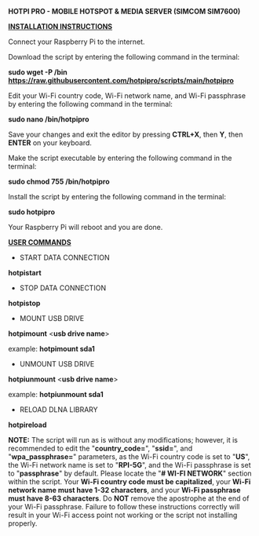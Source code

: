 **HOTPI PRO - MOBILE HOTSPOT & MEDIA SERVER (SIMCOM SIM7600)**

**<ins>INSTALLATION INSTRUCTIONS</ins>**

Connect your Raspberry Pi to the internet.

Download the script by entering the following command in the terminal:

**sudo wget -P /bin https://raw.githubusercontent.com/hotpipro/scripts/main/hotpipro**

Edit your Wi-Fi country code, Wi-Fi network name, and Wi-Fi passphrase by entering the following command in the terminal:

**sudo nano /bin/hotpipro**

Save your changes and exit the editor by pressing **CTRL+X**, then **Y**, then **ENTER** on your keyboard.

Make the script executable by entering the following command in the terminal:

**sudo chmod 755 /bin/hotpipro**

Install the script by entering the following command in the terminal:

**sudo hotpipro**

Your Raspberry Pi will reboot and you are done.

**<ins>USER COMMANDS</ins>**

- START DATA CONNECTION

**hotpistart**

- STOP DATA CONNECTION

**hotpistop**

- MOUNT USB DRIVE

**hotpimount** \<**usb drive name**\>

example: **hotpimount sda1**

- UNMOUNT USB DRIVE

**hotpiunmount** \<**usb drive name**\>

example: **hotpiunmount sda1**

- RELOAD DLNA LIBRARY

**hotpireload**

**NOTE:** The script will run as is without any modifications; however, it is recommended to edit the "**country_code=**", "**ssid=**", and "**wpa_passphrase=**" parameters, as the Wi-Fi country code is set to "**US**", the Wi-Fi network name is set to "**RPI-5G**", and the Wi-Fi passphrase is set to "**passphrase**" by default. Please locate the "**# WI-FI NETWORK**" section within the script. Your **Wi-Fi country code must be capitalized**, your **Wi-Fi network name must have 1-32 characters**, and your **Wi-Fi passphrase must have 8-63 characters**. Do **NOT** remove the apostrophe at the end of your Wi-Fi passphrase. Failure to follow these instructions correctly will result in your Wi-Fi access point not working or the script not installing properly.
